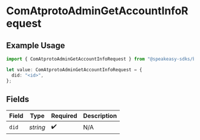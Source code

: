 # ComAtprotoAdminGetAccountInfoRequest

## Example Usage

```typescript
import { ComAtprotoAdminGetAccountInfoRequest } from "@speakeasy-sdks/bluesky/models/operations";

let value: ComAtprotoAdminGetAccountInfoRequest = {
  did: "<id>",
};
```

## Fields

| Field              | Type               | Required           | Description        |
| ------------------ | ------------------ | ------------------ | ------------------ |
| `did`              | *string*           | :heavy_check_mark: | N/A                |